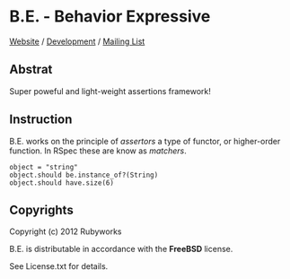 # B.E. - Behavior Expressive

[Website](http://rubyworks.github.com.be) /
[Development](http://github.com/rubyworks/be) /
[Mailing List](http://google.groups.com/groups/rubyworks-mailinglist)


## Abstrat

Super poweful and light-weight assertions framework!


## Instruction

B.E. works on the principle of *assertors* a type of functor, or higher-order
function. In RSpec these are know as *matchers*.

    object = "string"
    object.should be.instance_of?(String)
    object.should have.size(6)


## Copyrights

Copyright (c) 2012 Rubyworks

B.E. is distributable in accordance with the **FreeBSD** license.

See License.txt for details.

